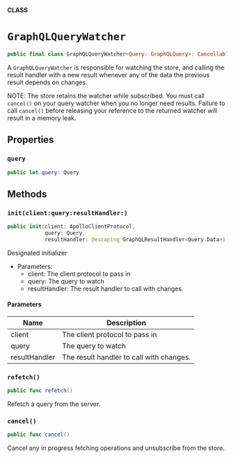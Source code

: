 **CLASS**

# `GraphQLQueryWatcher`

```swift
public final class GraphQLQueryWatcher<Query: GraphQLQuery>: Cancellable, ApolloStoreSubscriber
```

A `GraphQLQueryWatcher` is responsible for watching the store, and calling the result handler with a new result whenever any of the data the previous result depends on changes.

NOTE: The store retains the watcher while subscribed. You must call `cancel()` on your query watcher when you no longer need results. Failure to call `cancel()` before releasing your reference to the returned watcher will result in a memory leak.

## Properties
### `query`

```swift
public let query: Query
```

## Methods
### `init(client:query:resultHandler:)`

```swift
public init(client: ApolloClientProtocol,
            query: Query,
            resultHandler: @escaping GraphQLResultHandler<Query.Data>)
```

Designated initializer

- Parameters:
  - client: The client protocol to pass in
  - query: The query to watch
  - resultHandler: The result handler to call with changes.

#### Parameters

| Name | Description |
| ---- | ----------- |
| client | The client protocol to pass in |
| query | The query to watch |
| resultHandler | The result handler to call with changes. |

### `refetch()`

```swift
public func refetch()
```

Refetch a query from the server.

### `cancel()`

```swift
public func cancel()
```

Cancel any in progress fetching operations and unsubscribe from the store.

